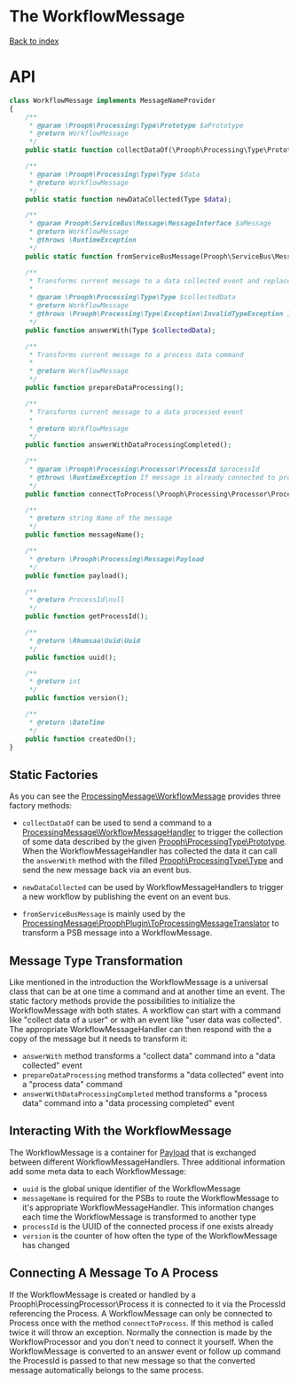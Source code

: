 The WorkflowMessage
===================

[Back to index](../README.md#index)

# API

```php
class WorkflowMessage implements MessageNameProvider
{
    /**
     * @param \Prooph\Processing\Type\Prototype $aPrototype
     * @return WorkflowMessage
     */
    public static function collectDataOf(\Prooph\Processing\Type\Prototype $aPrototype);

    /**
     * @param \Prooph\Processing\Type\Type $data
     * @return WorkflowMessage
     */
    public static function newDataCollected(Type $data);

    /**
     * @param Prooph\ServiceBus\Message\MessageInterface $aMessage
     * @return WorkflowMessage
     * @throws \RuntimeException
     */
    public static function fromServiceBusMessage(Prooph\ServiceBus\Message\MessageInterface $aMessage);

    /**
     * Transforms current message to a data collected event and replaces payload data with collected data
     *
     * @param \Prooph\Processing\Type\Type $collectedData
     * @return WorkflowMessage
     * @throws \Prooph\Processing\Type\Exception\InvalidTypeException If answer type does not match with the previous requested type
     */
    public function answerWith(Type $collectedData);

    /**
     * Transforms current message to a process data command
     *
     * @return WorkflowMessage
     */
    public function prepareDataProcessing();

    /**
     * Transforms current message to a data processed event
     *
     * @return WorkflowMessage
     */
    public function answerWithDataProcessingCompleted();

    /**
     * @param \Prooph\Processing\Processor\ProcessId $processId
     * @throws \RuntimeException If message is already connected to process
     */
    public function connectToProcess(\Prooph\Processing\Processor\ProcessId $processId);

    /**
     * @return string Name of the message
     */
    public function messageName();

    /**
     * @return \Prooph\Processing\Message\Payload
     */
    public function payload();

    /**
     * @return ProcessId|null
     */
    public function getProcessId();

    /**
     * @return \Rhumsaa\Uuid\Uuid
     */
    public function uuid();

    /**
     * @return int
     */
    public function version();

    /**
     * @return \DateTime
     */
    public function createdOn();
}
```

## Static Factories

As you can see the [ProcessingMessage\WorkflowMessage](https://github.com/prooph/processing/blob/master/library/Message/WorkflowMessage.php) provides three factory methods:

- `collectDataOf` can be used to send a command to a [ProcessingMessage\WorkflowMessageHandler](https://github.com/prooph/processing/blob/master/library/Message/WorkflowMessageHandler.php)
to trigger the collection of some data described by the
given [Prooph\ProcessingType\Prototype](https://github.com/prooph/processing/blob/master/library/Type/Prototype.php).
When the WorkflowMessageHandler has collected the data it can call the `answerWith` method with the filled [Prooph\ProcessingType\Type](https://github.com/prooph/processing/blob/master/library/Type/Type.php)
and send the new message back via an event bus.

- `newDataCollected` can be used by WorkflowMessageHandlers to trigger a new workflow by publishing the event on an event bus.

- `fromServiceBusMessage` is mainly used by the [ProcessingMessage\ProophPlugin\ToProcessingMessageTranslator](https://github.com/prooph/processing/blob/master/library/Message/ProophPlugin/ToProcessingMessageTranslator.php)
to transform a PSB message into a WorkflowMessage.

## Message Type Transformation

Like mentioned in the introduction the WorkflowMessage is a universal class that can be at one time a command and at another time an event.
The static factory methods provide the possibilities to initialize the WorkflowMessage with both states. A workflow can start with a command like "collect data of a user" or with an event like "user data was collected".
The appropriate WorkflowMessageHandler can then respond with the a copy of the message but it needs to transform it:

- `answerWith` method transforms a "collect data" command into a "data collected" event
- `prepareDataProcessing` method transforms a "data collected" event into a "process data" command
- `answerWithDataProcessingCompleted` method transforms a "process data" command into a "data processing completed" event

## Interacting With the WorkflowMessage

The WorkflowMessage is a container for [Payload](payload.md) that is exchanged between different WorkflowMessageHandlers.
Three additional information add some meta data to each WorkflowMessage:

- `uuid` is the global unique identifier of the WorkflowMessage
- `messageName` is required for the PSBs to route the WorkflowMessage to it's appropriate WorkflowMessageHandler. This information changes each time the WorkflowMessage is transformed to another type
- `processId` is the UUID of the connected process if one exists already
- `version` is the counter of how often the type of the WorkflowMessage has changed

## Connecting A Message To A Process

If the WorkflowMessage is created or handled by a Prooph\ProcessingProcessor\Process it is connected to it via the ProcessId referencing
the Process. A WorkflowMessage can only be connected to Process once with the method `connectToProcess`. If this method is called twice
it will throw an exception. Normally the connection is made by the WorkflowProcessor and you don't need to connect it yourself.
When the WorkflowMessage is converted to an answer event or follow up command the ProcessId is passed to that new message so that
the converted message automatically belongs to the same process.

